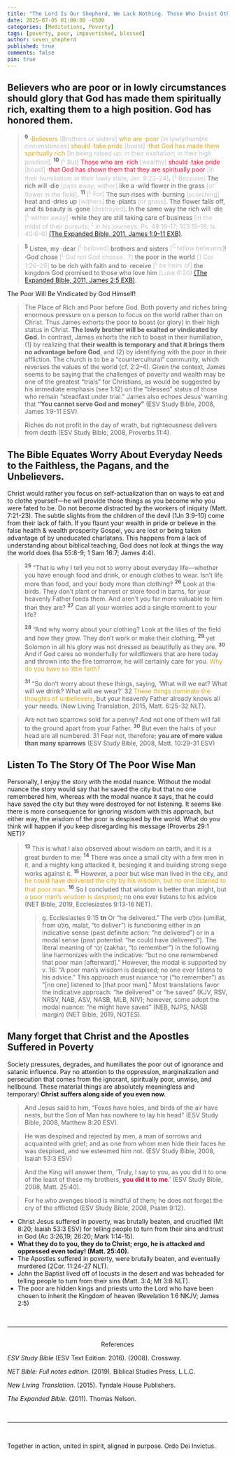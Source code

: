 ```yaml
---
title: "The Lord Is Our Shepherd, We Lack Nothing. Those Who Insist Otherwise Lack Faith."
date: 2025-07-05 01:00:00 -0500
categories: [Meditations, Poverty]
tags: [poverty, poor, impoverished, blessed]
author: seven_shepherd
published: true
comments: false
pin: true
---
```


<!-- The LORD is my Shepherd—therefore I lack nothing. Anyone who insists otherwise betrays a faith too faint to believe Him -->

<!-- Believers Who Are Poor Are Blessed With Spiritual Riches. The Rich Are Spiritually Poor, Humiliated, And In a Lowly State. -->

<!-- —Believers in Poverty Should Glory in Their Spiritual Wealth, for God Has Elevated and Honored Them -->

<!-- ![poor-knight](/assets/poor-knight.png) -->

<!-- <sup>Ordo Dei Invictus&mdash;“Order of the Unconquered God”&mdash;is a noble chivalric brotherhood sworn to uplift the poor and defend the downtrodden with unwavering faith and steel-forged resolve.</sup> -->

## Believers who are poor or in lowly circumstances should glory that God has made them spiritually rich, exalting them to a high position. God has honored them.

<!-- Realize that you have been blessed with spiritual riches beyond the comprehension of those with materialistic gain. No amount of material possessions will be able to bridge the gap between them and you&mdash;no matter how foolish they make themselves appear by oppressing you with empty materialism. -->

> <sup style="font-weight:bold;">9</sup> ·<span style="color:Goldenrod;">Believers <span style="color:#bfbfbf;">[Brothers or sisters]</span> who are ·poor <span style="color:#bfbfbf;">[in lowly/humble circumstances]</span> should ·take pride <span style="color:#bfbfbf;">[boast]</span> ·that God has made them spiritually rich <span style="color:#bfbfbf;">[in being raised up; in their exaltation; in their high position]</span>.</span> <sup style="font-weight:bold;">10</sup> <span style="color:Crimson;"><span style="color:#bfbfbf;">[<sup>L</sup> But]</span> Those who are ·rich <span style="color:#bfbfbf;">[wealthy]</span> should ·take pride <span style="color:#bfbfbf;">[boast]</span> ·that God has shown them that they are spiritually poor <span style="color:#bfbfbf;">[in their humiliation; in their lowly state; Jer. 9:23–24]</span>.</span> <span style="color:#bfbfbf;">[<sup>L</sup> Because]</span> The rich will ·die <span style="color:#bfbfbf;">[pass away; wither]</span> like a ·wild flower in the grass <span style="color:#bfbfbf;">[or flower in the field]</span>. <sup style="font-weight:bold;">11</sup> <span style="color:#bfbfbf;">[<sup>L</sup> For]</span> The sun rises with ·burning <span style="color:#bfbfbf;">[scorching]</span> heat and ·dries up <span style="color:#bfbfbf;">[withers]</span> the ·plants <span style="color:#bfbfbf;">[or grass]</span>. The flower falls off, and its beauty is ·gone <span style="color:#bfbfbf;">[destroyed]</span>. In the same way the rich will ·die <span style="color:#bfbfbf;">[<sup>L</sup> wither away]</span> ·while they are still taking care of business <span style="color:#bfbfbf;">[in the midst of their pursuits; <sup>L</sup> in his journeys; Ps. 49:16–17; 103:15–16; Is. 40:6–8]</span> <a href="https://www.biblegateway.com/passage/?search=James+1%3A9-11%3B+2%3A5&version=EXB">(The Expanded Bible, 2011, James 1:9-11 EXB)</a>.

> <sup style="font-weight:bold;">5</sup> Listen, my ·dear <span style="color:#bfbfbf;">[<sup>L</sup> beloved]</span> brothers and sisters <span style="color:#bfbfbf;">[<sup>C</sup> fellow believers]</span>! ·God chose <span style="color:#bfbfbf;">[<sup>L</sup> Did not God choose…?]</span> the poor in the world <span style="color:#bfbfbf;">[1 Cor. 1:26–29]</span> to be rich with faith and to ·receive <span style="color:#bfbfbf;">[<sup>L</sup> be heirs of]</span> the kingdom God promised to those who love him <span style="color:#bfbfbf;">[Luke 6:20]</span> <a href="https://www.biblegateway.com/passage/?search=James+1%3A9-11%3B+2%3A5&version=EXB">(The Expanded Bible, 2011, James 2:5 EXB)</a>.

The Poor Will Be Vindicated by God Himself!

> The Place of Rich and Poor before God. Both poverty and riches bring enormous pressure on a person to focus on the world rather than on Christ. Thus James exhorts the poor to boast (or glory) in their high status in Christ. **The lowly brother will be exalted or vindicated by God.** In contrast, James exhorts the rich to boast in their humiliation, (1) by realizing that **their wealth is temporary and that it brings them no advantage before God**, and (2) by identifying with the poor in their affliction. The church is to be a “countercultural” community, which reverses the values of the world (cf. 2:2–4). Given the context, James seems to be saying that the challenges of poverty and wealth may be one of the greatest “trials” for Christians, as would be suggested by his immediate emphasis (see 1:12) on the “blessed” status of those who remain “steadfast under trial.” James also echoes Jesus’ warning that **“You cannot serve God and money”** (ESV Study Bible, 2008, James 1:9-11 ESV).

> Riches do not profit in the day of wrath, but righteousness delivers from death (ESV Study Bible, 2008, Proverbs 11:4).


<!-- ## Those Who Preach Christ Yet Crush the Poor Are No Christians at All but Children of the Devil&mdash;Their Faith a Hollow Boast Masking Ruthless Unbelief. -->

## The Bible Equates Worry About Everyday Needs to the Faithless, the Pagans, and the Unbelievers.

Christ would rather you focus on self-actualization than on ways to eat and to clothe yourself&mdash;he will provide those things as you become who you were fated to be. Do not become distracted by the workers of iniquity (Matt. 7:21-23). The subtle slights from the children of the devil (1Jn 3:9-10) come from their lack of faith. If you flaunt your wealth in pride or believe in the false health & wealth prosperity Gospel, you are lost or being taken advantage of by uneducated charlatans. This happens from a lack of understanding about biblical teaching, God does not look at things the way the world does (Isa 55:8-9; 1 Sam 16:7; James 4:4).

><sup style="font-weight:bold;">25</sup> “That is why I tell you not to worry about everyday life—whether you have enough food and drink, or enough clothes to wear. Isn’t life more than food, and your body more than clothing? <sup style="font-weight:bold;">26</sup> Look at the birds. They don’t plant or harvest or store food in barns, for your heavenly Father feeds them. And aren’t you far more valuable to him than they are? <sup style="font-weight:bold;">27</sup> Can all your worries add a single moment to your life?
>
><sup style="font-weight:bold;">28</sup> “And why worry about your clothing? Look at the lilies of the field and how they grow. They don’t work or make their clothing, <sup style="font-weight:bold;">29</sup> yet Solomon in all his glory was not dressed as beautifully as they are. <sup style="font-weight:bold;">30</sup> And if God cares so wonderfully for wildflowers that are here today and thrown into the fire tomorrow, he will certainly care for you. <span style="color:Goldenrod;">Why do you have so little faith?</span>
>
><sup style="font-weight:bold;">31</sup> “So don’t worry about these things, saying, ‘What will we eat? What will we drink? What will we wear?’ 32 <span style="color:Goldenrod;">These things dominate the thoughts of unbelievers</span>, but your heavenly Father already knows all your needs. (New Living Translation, 2015, Matt. 6:25-32 NLT).

> Are not two sparrows sold for a penny? And not one of them will fall to the ground apart from your Father. <sup style="font-weight:bold;">30</sup> But even the hairs of your head are all numbered. 31 Fear not, therefore; <span style="font-weight:bold;">you are of more value than many sparrows</span> (ESV Study Bible, 2008, Matt. 10:29-31 ESV)

## Listen To The Story Of The Poor Wise Man

<!-- When people are puffed up in foolish pride over the poor, they display their ignorance and sign their fate. This happens from a lack of understanding about biblical teaching, God does not look at things the way the world does (Isa 55:8-9; 1 Sam 16:7; James 4:4). -->

Personally, I enjoy the story with the modal nuance. Without the modal nuance the story would say that he saved the city but that no one remembered him, whereas with the modal nuance it says, that he could have saved the city but they were destroyed for not listening. It seems like there is more consequence for ignoring wisdom with this approach, but either way, the wisdom of the poor is despised by the world. What do you think will happen if you keep disregarding his message (Proverbs 29:1 NET)?

> <sup style="font-weight:bold;">13</sup> This is what I also observed about wisdom on earth, and it is a great burden to me: <sup style="font-weight:bold;">14</sup> There was once a small city with a few men in it, and a mighty king attacked it, besieging it and building strong siege works against it. <sup style="font-weight:bold;">15</sup> However, a poor but wise man lived in the city, and <span style="color:Goldenrod;">he could have delivered the city by his wisdom, but no one listened to that poor man</span>. <sup style="font-weight:bold;">16</sup> So I concluded that wisdom is better than might, but <span style="color:Goldenrod;">a poor man’s wisdom is despised</span>; no one ever listens to his advice (NET Bible, 2019, Ecclesiastes 9:13-16 NET).
>>
>> g. Ecclesiastes 9:15 **tn** Or “he delivered.” The verb וּמִלַּט (umillat, from מָלַט, malat, “to deliver”) is functioning either in an indicative sense (past definite action: “he delivered”) or in a modal sense (past potential: “he could have delivered”). The literal meaning of זָכַר (zakhar, “to remember”) in the following line harmonizes with the indicative: “but no one remembered that poor man [afterward].” However, the modal is supported by v. 16: “A poor man’s wisdom is despised; no one ever listens to his advice.” This approach must nuance זָכַר (“to remember”) as “[no one] listened to [that poor man].” Most translations favor the indicative approach: “he delivered” or “he saved” (KJV, RSV, NRSV, NAB, ASV, NASB, MLB, NIV); however, some adopt the modal nuance: “he might have saved” (NEB, NJPS, NASB margin) (NET Bible, 2019, NOTES).

## Many forget that Christ and the Apostles Suffered in Poverty

Society pressures, degrades, and humiliates the poor out of ignorance and satanic influence. Pay no attention to the oppression, marginalization and persecution that comes from the ignorant, spiritually poor, unwise, and hellbound. These material things are absolutely meaningless and temporary! **Christ suffers along side of you even now.**

> And Jesus said to him, “Foxes have holes, and birds of the air have nests, but the Son of Man has nowhere to lay his head” (ESV Study Bible, 2008, Matthew 8:20 ESV).

> He was despised and rejected by men, a man of sorrows and acquainted with grief; and as one from whom men hide their faces he was despised, and we esteemed him not. (ESV Study Bible, 2008, Isaiah 53:3 ESV)

> And the King will answer them, ‘Truly, I say to you, as you did it to one of the least of these my brothers, <span style="font-weight:bold;color:Crimson;">you did it to me</span>.’ (ESV Study Bible, 2008, Matt. 25:40).

> For he who avenges blood is mindful of them; he does not forget the cry of the afflicted (ESV Study Bible, 2008, Psalm 9:12).

- Christ Jesus suffered in poverty, was brutally beaten, and crucified (Mt 8:20; Isaiah 53:3 ESV) for telling people to turn from their sins and trust in God (Ac 3:26,19; 26:20; Mark 1:14-15).
- **What they do to you, they do to Christ; ergo, he is attacked and oppressed even today! (Matt. 25:40).**
- The Apostles suffered in poverty, were brutally beaten, and eventually murdered (2Cor. 11:24-27 NLT).
- John the Baptist lived off of locusts in the desert and was beheaded for telling people to turn from their sins (Matt. 3:4; Mt 3:8 NLT).
- The poor are hidden kings and priests unto the Lord who have been chosen to inherit the Kingdom of heaven (Revelation 1:6 NKJV; James 2:5)


<!-- > <sup style="font-weight:bold;">3</sup> He was despised and rejected by men,<br>
<span style="margin-left: 40px;">a man of sorrows and acquainted with grief;</span><br>
and as one from whom men hide their faces<br>
<span style="margin-left: 40px;">he was despised, and we esteemed him not (ESV Study Bible, 2008, Isaiah 53:3 ESV)</span> -->

<br>

---

<br>

<div style="text-align:center;">References</div>

<span></span>

*ESV Study Bible* (ESV Text Edition: 2016). (2008). Crossway.

*NET Bible: Full notes edition*. (2019). Biblical Studies Press, L.L.C.

*New Living Translation*. (2015). Tyndale House Publishers.

*The Expanded Bible*. (2011). Thomas Nelson.

<br>

---

<br>

Together in action, united in spirit, aligned in purpose. Ordo Dei Invictus.

<script>
    var refTagger = {
        settings: {
            bibleVersion: 'ESV',
            tooltipStyle: 'dark'
        }
    };

    (function(d, t) {
        var n=d.querySelector('[nonce]');
        refTagger.settings.nonce = n && (n.nonce||n.getAttribute('nonce'));
        var g = d.createElement(t), s = d.getElementsByTagName(t)[0];
        g.src = 'https://api.reftagger.com/v2/RefTagger.js';
        g.nonce = refTagger.settings.nonce;
        s.parentNode.insertBefore(g, s);
    }(document, 'script'));
</script>
